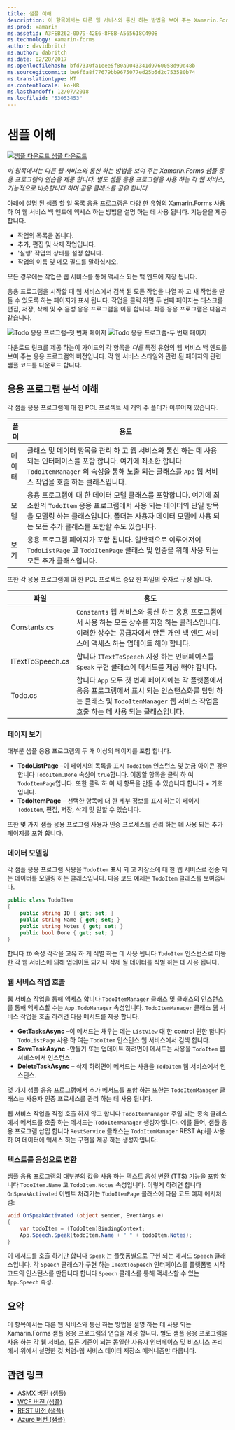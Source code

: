 ```yaml
---
title: 샘플 이해
description: 이 항목에서는 다른 웹 서비스와 통신 하는 방법을 보여 주는 Xamarin.Forms 샘플 응용 프로그램의 연습을 제공 합니다. 별도 샘플 응용 프로그램을 사용 하는 각 웹 서비스, 기능적으로 비슷합니다 하며 공용 클래스를 공유 합니다.
ms.prod: xamarin
ms.assetid: A3FEB262-0D79-42E6-8F8B-A565618C490B
ms.technology: xamarin-forms
author: davidbritch
ms.author: dabritch
ms.date: 02/28/2017
ms.openlocfilehash: bfd7330fa1eee5f80a9043341d9760058d99d48b
ms.sourcegitcommit: be6f6a8f77679bb9675077ed25b5d2c753580b74
ms.translationtype: MT
ms.contentlocale: ko-KR
ms.lasthandoff: 12/07/2018
ms.locfileid: "53053453"
---
```

# <a name="understanding-the-sample"></a>샘플 이해

[![샘플 다운로드](~/media/shared/download.png) 샘플 다운로드](https://developer.xamarin.com/samples/xamarin-forms/WebServices/TodoREST)

_이 항목에서는 다른 웹 서비스와 통신 하는 방법을 보여 주는 Xamarin.Forms 샘플 응용 프로그램의 연습을 제공 합니다. 별도 샘플 응용 프로그램을 사용 하는 각 웹 서비스, 기능적으로 비슷합니다 하며 공용 클래스를 공유 합니다._

아래에 설명 된 샘플 할 일 목록 응용 프로그램은 다양 한 유형의 Xamarin.Forms 사용 하 여 웹 서비스 백 엔드에 액세스 하는 방법을 설명 하는 데 사용 됩니다. 기능을을 제공합니다.

- 작업의 목록을 봅니다.
- 추가, 편집 및 삭제 작업입니다.
- '실행' 작업의 상태를 설정 합니다.
- 작업의 이름 및 메모 필드를 말하십시오.

모든 경우에는 작업은 웹 서비스를 통해 액세스 되는 백 엔드에 저장 됩니다.

응용 프로그램을 시작할 때 웹 서비스에서 검색 된 모든 작업을 나열 하 고 새 작업을 만들 수 있도록 하는 페이지가 표시 됩니다. 작업을 클릭 하면 두 번째 페이지는 태스크를 편집, 저장, 삭제 및 수 음성 응용 프로그램을 이동 합니다. 최종 응용 프로그램은 다음과 같습니다.

![](walkthrough-images/app-example-1.png "Todo 응용 프로그램-첫 번째 페이지")
![](walkthrough-images/app-example-2.png "Todo 응용 프로그램-두 번째 페이지")

다운로드 링크를 제공 하는이 가이드의 각 항목을 *다른* 특정 유형의 웹 서비스 백 엔드를 보여 주는 응용 프로그램의 버전입니다. 각 웹 서비스 스타일와 관련 된 페이지의 관련 샘플 코드를 다운로드 합니다.

## <a name="understanding-the-application-anatomy"></a>응용 프로그램 분석 이해

각 샘플 응용 프로그램에 대 한 PCL 프로젝트 세 개의 주 폴더가 이루어져 있습니다.

|폴더|용도|
|--- |--- |
|데이터|클래스 및 데이터 항목을 관리 하 고 웹 서비스와 통신 하는 데 사용 되는 인터페이스를 포함 합니다. 여기에 최소한 합니다 `TodoItemManager` 의 속성을 통해 노출 되는 클래스를 `App` 웹 서비스 작업을 호출 하는 클래스입니다.|
|모델|응용 프로그램에 대 한 데이터 모델 클래스를 포함합니다. 여기에 최소한의 `TodoItem` 응용 프로그램에서 사용 되는 데이터의 단일 항목을 모델링 하는 클래스입니다. 폴더는 사용자 데이터 모델에 사용 되는 모든 추가 클래스를 포함할 수도 있습니다.|
|보기|응용 프로그램 페이지가 포함 됩니다. 일반적으로 이루어져이 `TodoListPage` 고 `TodoItemPage` 클래스 및 인증을 위해 사용 되는 모든 추가 클래스입니다.|

또한 각 응용 프로그램에 대 한 PCL 프로젝트 중요 한 파일의 숫자로 구성 됩니다.

|파일|용도|
|--- |--- |
|Constants.cs|`Constants` 웹 서비스와 통신 하는 응용 프로그램에서 사용 하는 모든 상수를 지정 하는 클래스입니다. 이러한 상수는 공급자에서 만든 개인 백 엔드 서비스에 액세스 하는 업데이트 해야 합니다.|
|ITextToSpeech.cs|합니다 `ITextToSpeech` 지정 하는 인터페이스를 `Speak` 구현 클래스에 메서드를 제공 해야 합니다.|
|Todo.cs|합니다 `App` 모두 첫 번째 페이지에는 각 플랫폼에서 응용 프로그램에서 표시 되는 인스턴스화를 담당 하는 클래스 및 `TodoItemManager` 웹 서비스 작업을 호출 하는 데 사용 되는 클래스입니다.|

### <a name="viewing-pages"></a>페이지 보기

대부분 샘플 응용 프로그램의 두 개 이상의 페이지를 포함 합니다.

- **TodoListPage** –이 페이지의 목록을 표시 `TodoItem` 인스턴스 및 눈금 아이콘 경우 합니다 `TodoItem.Done` 속성이 `true`합니다. 이동할 항목을 클릭 하 여 `TodoItemPage`입니다. 또한 클릭 하 여 새 항목을 만들 수 있습니다 합니다 *+* 기호입니다.
- **TodoItemPage** – 선택한 항목에 대 한 세부 정보를 표시 하는이 페이지 `TodoItem`, 편집, 저장, 삭제 및 말할 수 있습니다.

또한 몇 가지 샘플 응용 프로그램 사용자 인증 프로세스를 관리 하는 데 사용 되는 추가 페이지를 포함 합니다.

### <a name="modeling-the-data"></a>데이터 모델링

각 샘플 응용 프로그램 사용을 `TodoItem` 표시 되 고 저장소에 대 한 웹 서비스로 전송 되는 데이터를 모델링 하는 클래스입니다. 다음 코드 예제는 `TodoItem` 클래스를 보여줍니다.

```csharp
public class TodoItem
{
    public string ID { get; set; }
    public string Name { get; set; }
    public string Notes { get; set; }
    public bool Done { get; set; }
}
```

합니다 `ID` 속성 각각을 고유 하 게 식별 하는 데 사용 됩니다 `TodoItem` 인스턴스로 이동한 각 웹 서비스에 의해 업데이트 되거나 삭제 될 데이터를 식별 하는 데 사용 됩니다.

### <a name="invoking-web-service-operations"></a>웹 서비스 작업 호출

웹 서비스 작업을 통해 액세스 합니다 `TodoItemManager` 클래스 및 클래스의 인스턴스를 통해 액세스할 수는 `App.TodoManager` 속성입니다. `TodoItemManager` 클래스 웹 서비스 작업을 호출 하려면 다음 메서드를 제공 합니다.

- **GetTasksAsync** –이 메서드는 채우는 데는 `ListView` 대 한 control 권한 합니다 `TodoListPage` 사용 하 여는 `TodoItem` 인스턴스 웹 서비스에서 검색 합니다.
- **SaveTaskAsync** -만들기 또는 업데이트 하려면이 메서드는 사용을 `TodoItem` 웹 서비스에서 인스턴스.
- **DeleteTaskAsync** – 삭제 하려면이 메서드는 사용을 `TodoItem` 웹 서비스에서 인스턴스.

몇 가지 샘플 응용 프로그램에서 추가 메서드를 포함 하는 또한는 `TodoItemManager` 클래스는 사용자 인증 프로세스를 관리 하는 데 사용 됩니다.

웹 서비스 작업을 직접 호출 하지 않고 합니다 `TodoItemManager` 주입 되는 종속 클래스에서 메서드를 호출 하는 메서드는 `TodoItemManager` 생성자입니다. 예를 들어, 샘플 응용 프로그램 삽입 합니다 `RestService` 클래스는 `TodoItemManager` REST Api를 사용 하 여 데이터에 액세스 하는 구현을 제공 하는 생성자입니다.

### <a name="translating-text-to-speech"></a>텍스트를 음성으로 변환

샘플 응용 프로그램의 대부분의 값을 사용 하는 텍스트 음성 변환 (TTS) 기능을 포함 합니다 `TodoItem.Name` 고 `TodoItem.Notes` 속성입니다. 이렇게 하려면 합니다 `OnSpeakActivated` 이벤트 처리기는 `TodoItemPage` 클래스에 다음 코드 예제 에서처럼:

```csharp
void OnSpeakActivated (object sender, EventArgs e)
{
    var todoItem = (TodoItem)BindingContext;
    App.Speech.Speak(todoItem.Name + " " + todoItem.Notes);
}
```

이 메서드를 호출 하기만 합니다 `Speak` 는 플랫폼별으로 구현 되는 메서드 `Speech` 클래스입니다. 각 `Speech` 클래스가 구현 하는 `ITextToSpeech` 인터페이스를 플랫폼별 시작 코드의 인스턴스를 만듭니다 합니다 `Speech` 클래스를 통해 액세스할 수 있는 `App.Speech` 속성.

## <a name="summary"></a>요약

이 항목에서는 다른 웹 서비스와 통신 하는 방법을 설명 하는 데 사용 되는 Xamarin.Forms 샘플 응용 프로그램의 연습을 제공 합니다. 별도 샘플 응용 프로그램을 사용 하는 각 웹 서비스, 모든 기준이 되는 동일한 사용자 인터페이스 및 비즈니스 논리에서 위에서 설명한 것 처럼-웹 서비스 데이터 저장소 메커니즘만 다릅니다.


## <a name="related-links"></a>관련 링크

- [ASMX 버전 (샘플)](https://developer.xamarin.com/samples/xamarin-forms/WebServices/TodoASMX)
- [WCF 버전 (샘플)](https://developer.xamarin.com/samples/xamarin-forms/WebServices/TodoWCF)
- [REST 버전 (샘플)](https://developer.xamarin.com/samples/xamarin-forms/WebServices/TodoREST)
- [Azure 버전 (샘플)](https://developer.xamarin.com/samples/xamarin-forms/WebServices/TodoAzure)
